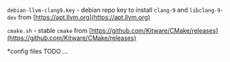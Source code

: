 `debian-llvm-clang9.key` - debian repo key to install `clang-9` and `libclang-9-dev` from [https://apt.llvm.org](https://apt.llvm.org)

`cmake.sh` - stable `cmake` from [https://github.com/Kitware/CMake/releases](https://github.com/Kitware/CMake/releases)

*config files
TODO
...
